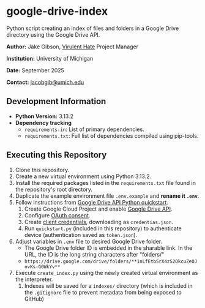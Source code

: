 # google-drive-index

Python script creating an index of files and folders in a Google Drive directory using the Google Drive API.

**Author:** Jake Gibson, [Virulent Hate](https://virulenthate.org/) Project Manager

**Institution:** University of Michigan

**Date:** September 2025

**Contact:** jacobgib@umich.edu

## Development Information
- **Python Version:** 3.13.2
- **Dependency tracking**
    - `requirements.in`: List of primary dependencies.
    - `requirements.txt`: Full list of dependencies compiled using pip-tools.

## Executing this Repository
1. Clone this repository.
2. Create a new virtual environment using Python 3.13.2.
3. Install the required packages listed in the `requirements.txt` file found in the repository's root directory.
4. Duplicate the example environment file `.env.example` and **rename it `.env`**.
5. Follow instructions from [Google Drive API Python quickstart](https://developers.google.com/workspace/drive/api/quickstart/python).
    1. Create Google Cloud Project and enable [Google Drive API](https://console.cloud.google.com/flows/enableapi?apiid=drive.googleapis.com).
    2. Configure [OAuth consent](https://console.cloud.google.com/auth/branding).
    3. Create [client credentials](https://console.cloud.google.com/auth/clients), downloading as `credentias.json`.
    4. Run `quickstart.py` (included in this repository) to authenticate device (authentication saved as `token.json`).
6. Adjust variables in `.env` file to desired Google Drive folder.
    - The Google Drive folder ID is embedded in the sharable link. In the URL, the ID is the long string characters after "folders/"
    - `https://drive.google.com/drive/folders/**1nLfEtbSrX4zS2OkcuZeOJovKs-GGWkYv**`
7. Execute `create_index.py` using the newly created virtual environment as the interpreter.
    1. Indexes will be saved for a `indexes/` directory (which is included in the `.gitignore` file to prevent metadata from being exposed to GitHub)
